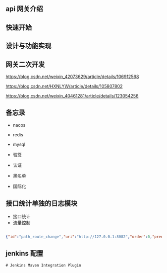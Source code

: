 ## api 网关介绍

## 快速开始

## 设计与功能实现

## 网关二次开发

https://blog.csdn.net/weixin_42073629/article/details/106912568

https://blog.csdn.net/HXNLYW/article/details/105807802

https://blog.csdn.net/weixin_40461281/article/details/123054256

## 备忘录

- nacos 
- redis
- mysql
- 验签

- 认证
- 黑名单
- 国际化
## 接口统计单独的日志模块

- 接口统计
- 流量控制

## 

```json
{"id":"path_route_change","uri":"http://127.0.0.1:8082","order":0,"predicate":{},"filters":[{"order":-2}]}
```

## jenkins 配置
```
# Jenkins Maven Integration Plugin
```